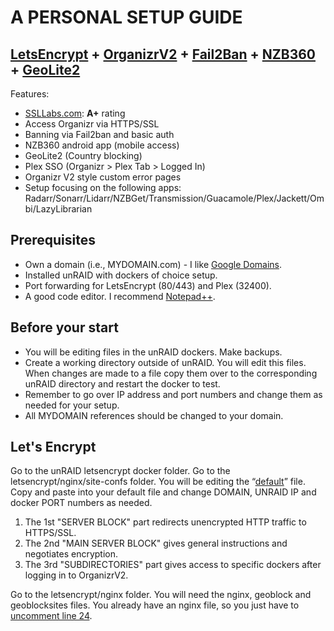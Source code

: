 # A PERSONAL SETUP GUIDE

## [LetsEncrypt](https://github.com/linuxserver/docker-letsencrypt) + [OrganizrV2](https://github.com/causefx/Organizr) + [Fail2Ban](https://github.com/fail2ban/fail2ban) + [NZB360](https://nzb360.com/) + [GeoLite2](https://dev.maxmind.com/geoip/geoip2/geolite2/)
Features:
 - [SSLLabs.com](https://www.ssllabs.com/): **A+** rating
 - Access Organizr via HTTPS/SSL
 - Banning via Fail2ban and basic auth
 - NZB360 android app (mobile access)
 - GeoLite2 (Country blocking)
 - Plex SSO (Organizr > Plex Tab > Logged In)
 - Organizr V2 style custom error pages
 - Setup focusing on the following apps: Radarr/Sonarr/Lidarr/NZBGet/Transmission/Guacamole/Plex/Jackett/Ombi/LazyLibrarian

## Prerequisites
 - Own a domain (i.e., MYDOMAIN.com) - I like [Google Domains](https://domains.google/).
 - Installed unRAID with dockers of choice setup.
 - Port forwarding for LetsEncrypt (80/443) and Plex (32400).
 - A good code editor. I recommend [Notepad++](https://notepad-plus-plus.org/).

## Before your start
 - You will be editing files in the unRAID dockers. Make backups.
 - Create a working directory outside of unRAID. You will edit this files. When changes are made to a file copy them over to the corresponding unRAID directory and restart the docker to test.
 - Remember to go over IP address and port numbers and change them as needed for your setup.
 - All MYDOMAIN references should be changed to your domain.

## Let's Encrypt
Go to the unRAID letsencrypt docker folder. Go to the letsencrypt/nginx/site-confs folder. You will be editing the “[default](https://github.com/aircave/OrganizrV2-aircave-SAMPLE/tree/master/unraid-dockers/letsencrypt/nginx/site-confs)” file. Copy and paste into your default file and change DOMAIN, UNRAID IP and docker PORT numbers as needed.

 1. The 1st "SERVER BLOCK" part redirects unencrypted HTTP traffic to HTTPS/SSL.
 2. The 2nd "MAIN SERVER BLOCK" gives general instructions and negotiates encryption.
 3. The 3rd "SUBDIRECTORIES" part gives access to specific dockers after logging in to OrganizrV2.

Go to the letsencrypt/nginx folder. You will need the nginx, geoblock and geoblocksites files.
You already have an nginx file, so you just have to [uncomment line 24](https://github.com/aircave/OrganizrV2-aircave-SAMPLE/blob/master/unraid-dockers/letsencrypt/nginx/nginx.conf). 
